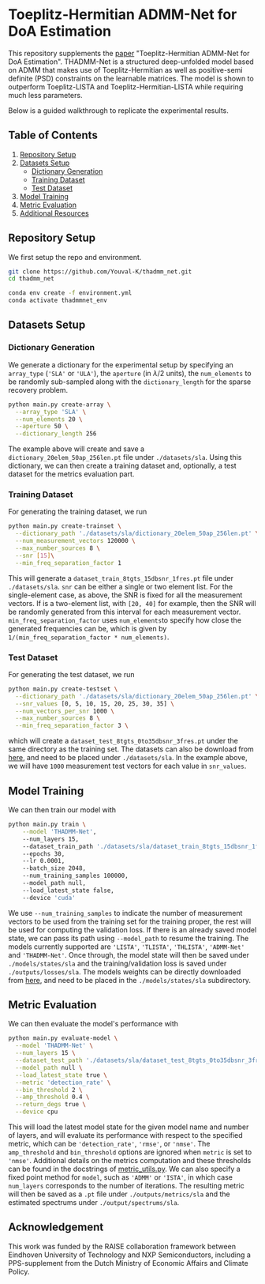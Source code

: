 # Toeplitz-Hermitian ADMM-Net for DoA Estimation

This repository supplements the [paper](https://arxiv.org/pdf/2502.13896) "Toeplitz-Hermitian ADMM-Net for DoA Estimation". THADMM-Net is a structured deep-unfolded model based on ADMM that makes use of Toeplitz-Hermitian as well as positive-semi definite (PSD) constraints on the learnable matrices. The model is shown to outperform Toeplitz-LISTA and Toeplitz-Hermitian-LISTA while requiring much less parameters.

Below is a guided walkthrough to replicate
the experimental results.
## Table of Contents

1. [Repository Setup](#repository-setup)
2. [Datasets Setup](#datasets-setup)
   - [Dictionary Generation](#dictionary-generation)
   - [Training Dataset](#training-dataset)
   - [Test Dataset](#test-dataset)
3. [Model Training](#model-training)
4. [Metric Evaluation](#metric-evaluation)
5. [Additional Resources](#additional-resources)

## Repository Setup

We first setup the repo and environment.

```sh
git clone https://github.com/Youval-K/thadmm_net.git
cd thadmm_net

conda env create -f environment.yml
conda activate thadmmnet_env
```
## Datasets Setup
### Dictionary Generation
We generate a dictionary for the experimental setup by specifying an `array_type` (`'SLA'` or `'ULA'`), the `aperture` (in $\lambda/2$ units), the  `num_elements` to be randomly sub-sampled along with the `dictionary_length` for the sparse recovery problem.

```sh
python main.py create-array \
  --array_type 'SLA' \
  --num_elements 20 \
  --aperture 50 \
  --dictionary_length 256
```

The example above will create and save a `dictionary_20elem_50ap_256len.pt` file under `./datasets/sla`. Using this dictionary, we can then create a training dataset and, optionally, a test dataset for the metrics evaluation part.

### Training Dataset
 For generating the training dataset, we run

```sh
python main.py create-trainset \
  --dictionary_path './datasets/sla/dictionary_20elem_50ap_256len.pt' \
  --num_measurement_vectors 120000 \
  --max_number_sources 8 \
  --snr [15]\
  --min_freq_separation_factor 1
```
This will generate a `dataset_train_8tgts_15dbsnr_1fres.pt` file under `./datasets/sla`. `snr` can be either a single or two element list. For the single-element case, as above, the SNR is fixed for all the measurement vectors. If is a two-element list, with `[20, 40]` for example, then the SNR will be randomly generated from this interval for each measurement vector. `min_freq_separation_factor` uses `num_elements`to specify how close the generated frequencies can be, which is given by `1/(min_freq_separation_factor * num_elements)`.  

### Test Dataset
For generating the test dataset, we run

```sh
python main.py create-testset \
  --dictionary_path './datasets/sla/dictionary_20elem_50ap_256len.pt' \
  --snr_values [0, 5, 10, 15, 20, 25, 30, 35] \
  --num_vectors_per_snr 1000 \
  --max_number_sources 8 \
  --min_freq_separation_factor 3 \
```
which will create a `dataset_test_8tgts_0to35dbsnr_3fres.pt` under the same directory as the training set. The datasets can also be download from [here](https://zenodo.org/records/14883607), and need to be placed under `./datasets/sla`. In the example above, we will have `1000` measurement test vectors for each value in `snr_values`.

## Model Training
 We can then train our model with

```sh
python main.py train \
    --model 'THADMM-Net',
    --num_layers 15,
    --dataset_train_path './datasets/sla/dataset_train_8tgts_15dbsnr_1fres.pt',
    --epochs 30,
    --lr 0.0001,
    --batch_size 2048,
    --num_training_samples 100000,
    --model_path null,
    --load_latest_state false,
    --device 'cuda'
```
We use `--num_training_samples` to indicate the number of measurement vectors to be used from the training set for the training proper, the rest will be used for computing the validation loss. If there is an already saved model state, we can pass its path using `--model_path` to resume the training. The models currently supported are `'LISTA'`, `'TLISTA'`, `'THLISTA'`, `'ADMM-Net'` and `'THADMM-Net'`. Once through, the model state will then be saved under `./models/states/sla` and the training/validation loss is saved under `./outputs/losses/sla`. The models weights can be directly downloaded from [here](https://zenodo.org/records/14894119), and need to be placed in the `./models/states/sla` subdirectory.

## Metric Evaluation
We can then evaluate the model's performance with 

```sh
python main.py evaluate-model \
  --model 'THADMM-Net' \
  --num_layers 15 \
  --dataset_test_path './datasets/sla/dataset_test_8tgts_0to35dbsnr_3fres.pt' \
  --model_path null \
  --load_latest_state true \
  --metric 'detection_rate' \
  --bin_threshold 2 \
  --amp_threshold 0.4 \
  --return_degs true \
  --device cpu
```

This will load the latest model state for the given model name and number of layers, and will evaluate its performance with respect to the specified metric, which can be ` 'detection_rate' `, `'rmse'`, or `'nmse'`. The `amp_threshold` and `bin_threshold` options are ignored when `metric` is set to `'nmse'`. Additional details on the metrics computation and these thresholds can be found in the docstrings of [metric_utils.py](utils/metric_utils.py). We can also specify a fixed point method for `model`, such as `'ADMM'` or `'ISTA'`, in which case `num_layers` corresponds to the number of iterations. The resulting metric will then be saved as a `.pt` file under `./outputs/metrics/sla` and the estimated spectrums under `./output/spectrums/sla`.

## Acknowledgement
This work was funded by the RAISE collaboration framework between
Eindhoven University of Technology and NXP Semiconductors, including a PPS-supplement
from the Dutch Ministry of Economic Affairs and Climate Policy.


